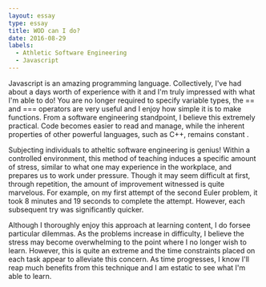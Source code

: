 ```yaml
---
layout: essay
type: essay
title: WOD can I do?
date: 2016-08-29
labels:
  - Athletic Software Engineering
  - Javascript
---
```


Javascript is an amazing programming language.  Collectively, I've had about a days worth of experience with it and I'm truly impressed with what I'm able to do!  You are no longer required to specify variable types, the == and === operators are very useful and I enjoy how simple it is to make functions.  From a software engineering standpoint, I believe this extremely practical.  Code becomes easier to read and manage, while the inherent properties of other powerful languages, such as C++, remains constant .

Subjecting individuals to atheltic software engineering is genius!  Within a controlled environment, this method of teaching induces a specific amount of stress, similar to what one may experience in the workplace, and prepares us to work under pressure.  Though it may seem difficult at first, through repetition, the amount of improvement witnessed is quite marvelous.  For example, on my first attempt of the second Euler problem, it took 8 minutes and 19 seconds to complete the attempt.  However, each subsequent try was significantly quicker.  

Although I thoroughly enjoy this approach at learning content, I do forsee particular dilemmas.  As the problems increase in difficulty, I believe the stress may become overwhelming to the point where I no longer wish to learn.  However, this is quite an extreme and the time constraints placed on each task appear to alleviate this concern.  As time progresses, I know I'll reap much benefits from this technique and I am estatic to see what I'm able to learn.
